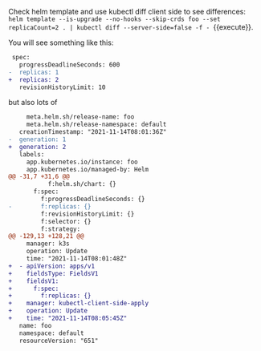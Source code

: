Check helm template and use kubectl diff client side to see differences: `helm template --is-upgrade --no-hooks --skip-crds foo --set replicaCount=2 . | kubectl diff --server-side=false -f - `{{execute}}.

You will see something like this:

```diff
 spec:
   progressDeadlineSeconds: 600
-  replicas: 1
+  replicas: 2
   revisionHistoryLimit: 10
```

but also lots of 

```diff
     meta.helm.sh/release-name: foo
     meta.helm.sh/release-namespace: default
   creationTimestamp: "2021-11-14T08:01:36Z"
-  generation: 1
+  generation: 2
   labels:
     app.kubernetes.io/instance: foo
     app.kubernetes.io/managed-by: Helm
@@ -31,7 +31,6 @@
           f:helm.sh/chart: {}
       f:spec:
         f:progressDeadlineSeconds: {}
-        f:replicas: {}
         f:revisionHistoryLimit: {}
         f:selector: {}
         f:strategy:
@@ -129,13 +128,21 @@
     manager: k3s
     operation: Update
     time: "2021-11-14T08:01:48Z"
+  - apiVersion: apps/v1
+    fieldsType: FieldsV1
+    fieldsV1:
+      f:spec:
+        f:replicas: {}
+    manager: kubectl-client-side-apply
+    operation: Update
+    time: "2021-11-14T08:05:45Z"
   name: foo
   namespace: default
   resourceVersion: "651"

```
